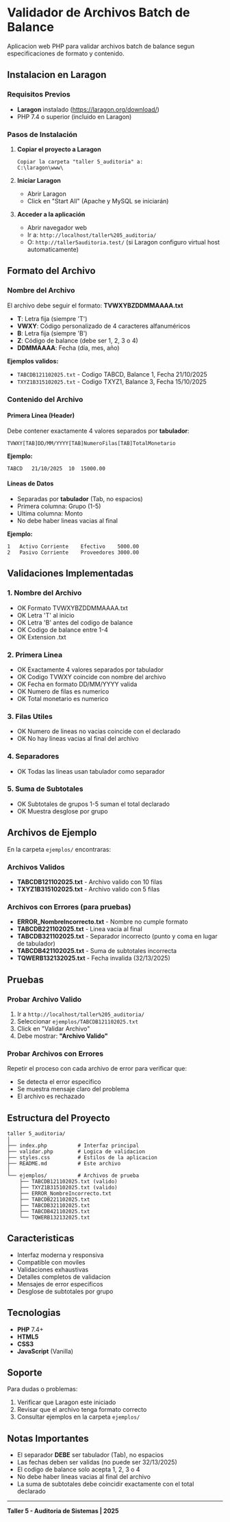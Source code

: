 # Validador de Archivos Batch de Balance

Aplicacion web PHP para validar archivos batch de balance segun especificaciones de formato y contenido.

## Instalacion en Laragon

### Requisitos Previos
- **Laragon** instalado (https://laragon.org/download/)
- PHP 7.4 o superior (incluido en Laragon)

### Pasos de Instalación

1. **Copiar el proyecto a Laragon**
   ```
   Copiar la carpeta "taller 5_auditoria" a:
   C:\laragon\www\
   ```

2. **Iniciar Laragon**
   - Abrir Laragon
   - Click en "Start All" (Apache y MySQL se iniciarán)

3. **Acceder a la aplicación**
   - Abrir navegador web
   - Ir a: `http://localhost/taller%205_auditoria/`
   - O: `http://taller5auditoria.test/` (si Laragon configuro virtual host automaticamente)

## Formato del Archivo

### Nombre del Archivo
El archivo debe seguir el formato: **TVWXYBZDDMMAAAA.txt**

- **T**: Letra fija (siempre 'T')
- **VWXY**: Código personalizado de 4 caracteres alfanuméricos
- **B**: Letra fija (siempre 'B')
- **Z**: Código de balance (debe ser 1, 2, 3 o 4)
- **DDMMAAAA**: Fecha (día, mes, año)

**Ejemplos validos:**
- `TABCDB121102025.txt` - Codigo TABCD, Balance 1, Fecha 21/10/2025
- `TXYZ1B315102025.txt` - Codigo TXYZ1, Balance 3, Fecha 15/10/2025

### Contenido del Archivo

#### Primera Línea (Header)
Debe contener exactamente 4 valores separados por **tabulador**:

```
TVWXY[TAB]DD/MM/YYYY[TAB]NumeroFilas[TAB]TotalMonetario
```

**Ejemplo:**
```
TABCD	21/10/2025	10	15000.00
```

#### Líneas de Datos
- Separadas por **tabulador** (Tab, no espacios)
- Primera columna: Grupo (1-5)
- Ultima columna: Monto
- No debe haber lineas vacias al final

**Ejemplo:**
```
1	Activo Corriente	Efectivo	5000.00
2	Pasivo Corriente	Proveedores	3000.00
```

## Validaciones Implementadas

### 1. Nombre del Archivo
- OK Formato TVWXYBZDDMMAAAA.txt
- OK Letra 'T' al inicio
- OK Letra 'B' antes del codigo de balance
- OK Codigo de balance entre 1-4
- OK Extension .txt

### 2. Primera Linea
- OK Exactamente 4 valores separados por tabulador
- OK Codigo TVWXY coincide con nombre del archivo
- OK Fecha en formato DD/MM/YYYY valida
- OK Numero de filas es numerico
- OK Total monetario es numerico

### 3. Filas Utiles
- OK Numero de lineas no vacias coincide con el declarado
- OK No hay lineas vacias al final del archivo

### 4. Separadores
- OK Todas las lineas usan tabulador como separador

### 5. Suma de Subtotales
- OK Subtotales de grupos 1-5 suman el total declarado
- OK Muestra desglose por grupo

## Archivos de Ejemplo

En la carpeta `ejemplos/` encontraras:

### Archivos Validos
- **TABCDB121102025.txt** - Archivo valido con 10 filas
- **TXYZ1B315102025.txt** - Archivo valido con 5 filas

### Archivos con Errores (para pruebas)
- **ERROR_NombreIncorrecto.txt** - Nombre no cumple formato
- **TABCDB221102025.txt** - Linea vacia al final
- **TABCDB321102025.txt** - Separador incorrecto (punto y coma en lugar de tabulador)
- **TABCDB421102025.txt** - Suma de subtotales incorrecta
- **TQWERB132132025.txt** - Fecha invalida (32/13/2025)

## Pruebas

### Probar Archivo Valido
1. Ir a `http://localhost/taller%205_auditoria/`
2. Seleccionar `ejemplos/TABCDB121102025.txt`
3. Click en "Validar Archivo"
4. Debe mostrar: **"Archivo Valido"**

### Probar Archivos con Errores
Repetir el proceso con cada archivo de error para verificar que:
- Se detecta el error especifico
- Se muestra mensaje claro del problema
- El archivo es rechazado

## Estructura del Proyecto

```
taller 5_auditoria/
│
├── index.php          # Interfaz principal
├── validar.php        # Logica de validacion
├── styles.css         # Estilos de la aplicacion
├── README.md          # Este archivo
│
└── ejemplos/          # Archivos de prueba
    ├── TABCDB121102025.txt (valido)
    ├── TXYZ1B315102025.txt (valido)
    ├── ERROR_NombreIncorrecto.txt
    ├── TABCDB221102025.txt
    ├── TABCDB321102025.txt
    ├── TABCDB421102025.txt
    └── TQWERB132132025.txt
```

## Caracteristicas

- Interfaz moderna y responsiva
- Compatible con moviles
- Validaciones exhaustivas
- Detalles completos de validacion
- Mensajes de error especificos
- Desglose de subtotales por grupo

## Tecnologias

- **PHP** 7.4+
- **HTML5**
- **CSS3**
- **JavaScript** (Vanilla)

## Soporte

Para dudas o problemas:
1. Verificar que Laragon este iniciado
2. Revisar que el archivo tenga formato correcto
3. Consultar ejemplos en la carpeta `ejemplos/`

## Notas Importantes

- El separador **DEBE** ser tabulador (Tab), no espacios
- Las fechas deben ser validas (no puede ser 32/13/2025)
- El codigo de balance solo acepta 1, 2, 3 o 4
- No debe haber lineas vacias al final del archivo
- La suma de subtotales debe coincidir exactamente con el total declarado

---

**Taller 5 - Auditoria de Sistemas | 2025**
